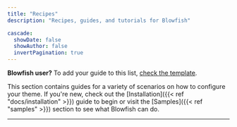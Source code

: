 ```yaml
---
title: "Recipes"
description: "Recipes, guides, and tutorials for Blowfish"

cascade:
  showDate: false
  showAuthor: false
  invertPagination: true
---
```



**Blowfish user?** To add your guide to this list, [check the template](/guides/template/).

This section contains guides for a variety of scenarios on how to configure your theme. If you're new, check out the [Installation]({{< ref "docs/installation" >}}) guide to begin or visit the [Samples]({{< ref "samples" >}}) section to see what Blowfish can do.

---
